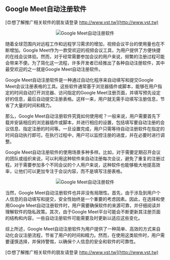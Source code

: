 ## **Google Meet自动注册软件**

[😍想了解推广相关软件的朋友请登录 http://www.vst.tw](http://www.vst.tw)

 <center><img src="https://vst.tw/MP4/tuiguang/png/0.png" alt="Google Meet自动注册软件"></center>

随着全球范围内对远程工作和远程学习需求的增加，视频会议平台的使用量也在不断增加。Google Meet作为一款受欢迎的视频会议工具，为用户提供了方便快捷的在线会议体验。然而，对于经常需要参加会议的用户来说，频繁的注册过程可能会带来不便。为了简化这一流程，许多开发者已经推出了各种自动注册软件，其中最受欢迎的之一就是Google Meet自动注册软件。

Google Meet自动注册软件是一种通过自动化程序来自动填写和提交Google Meet会议注册表格的工具。这些软件通常基于浏览器插件或脚本，能够在用户指定的时间自动打开浏览器、访问指定的Google Meet注册页面，并填写预先设定好的信息，最后自动提交注册表格。这样一来，用户就无需手动填写注册信息，节省了大量的时间和精力。

那么，Google Meet自动注册软件究竟如何使用呢？一般来说，用户需要首先下载并安装相应的浏览器插件或脚本，并进行相应的设置，包括填写要自动注册的会议信息、指定注册的时间等。一旦设置完成，用户只需等待自动注册软件在指定的时间自动执行即可。在执行过程中，用户可以监控注册的进度，并在必要时进行调整。

Google Meet自动注册软件的使用场景多种多样。比如，对于需要定期召开会议的团队或组织来说，可以利用这种软件来自动注册每次会议，避免了重复的注册过程。对于需要参加多个不同会议的个人用户来说，这种软件也能够极大地提高效率，让他们可以更加专注于会议内容，而不是填写注册表格。

 <center><img src="https://vst.tw/MP4/tuiguang/png/4.png" alt="Google Meet自动注册软件"></center>

当然，Google Meet自动注册软件也并非没有局限性。首先，由于涉及到用户个人信息的自动填写和提交，安全性始终是一个重要的考虑因素。因此，在选择和使用Google Meet自动注册软件时，用户需要确保软件的来源可靠，并仔细阅读并理解软件的隐私政策。其次，由于Google Meet平台可能会不断更新其注册页面的结构和内容，一些自动注册软件可能需要及时更新以适应这些变化。

综上所述，Google Meet自动注册软件为用户提供了一种简单、高效的方式来自动化会议注册流程，节省了用户的时间和精力。然而，在使用这类软件时，用户需要谨慎选择，并保持警惕，以确保个人信息的安全和软件的可靠性。

[😍想了解推广相关软件的朋友请登录 http://www.vst.tw](http://www.vst.tw)



